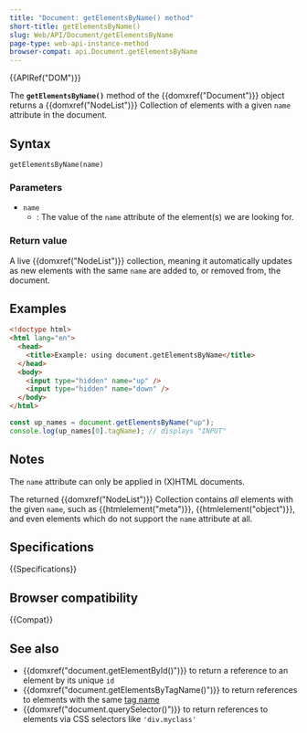```yaml
---
title: "Document: getElementsByName() method"
short-title: getElementsByName()
slug: Web/API/Document/getElementsByName
page-type: web-api-instance-method
browser-compat: api.Document.getElementsByName
---
```


{{APIRef("DOM")}}

The **`getElementsByName()`** method
of the {{domxref("Document")}} object returns a {{domxref("NodeList")}} Collection of
elements with a given `name` attribute in the document.

## Syntax

```js-nolint
getElementsByName(name)
```

### Parameters

- `name`
  - : The value of the `name` attribute of the element(s) we are looking for.

### Return value

A live {{domxref("NodeList")}} collection, meaning it automatically updates as new elements with the same `name` are added to, or removed from, the document.

## Examples

```html
<!doctype html>
<html lang="en">
  <head>
    <title>Example: using document.getElementsByName</title>
  </head>
  <body>
    <input type="hidden" name="up" />
    <input type="hidden" name="down" />
  </body>
</html>
```

```js
const up_names = document.getElementsByName("up");
console.log(up_names[0].tagName); // displays "INPUT"
```

## Notes

The `name` attribute can only be applied in (X)HTML
documents.

The returned {{domxref("NodeList")}} Collection contains _all_ elements with the
given `name`, such as {{htmlelement("meta")}}, {{htmlelement("object")}}, and
even elements which do not support the `name` attribute at all.

## Specifications

{{Specifications}}

## Browser compatibility

{{Compat}}

## See also

- {{domxref("document.getElementById()")}} to return a reference to an element by its
  unique `id`
- {{domxref("document.getElementsByTagName()")}} to return references to elements with
  the same [tag name](/en-US/docs/Web/API/Element/tagName)
- {{domxref("document.querySelector()")}} to return references to elements via CSS
  selectors like `'div.myclass'`
